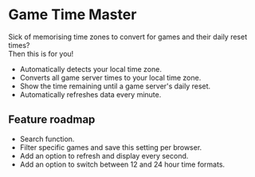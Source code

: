 # Game Time Master
Sick of memorising time zones to convert for games and their daily reset times?  
Then this is for you!

- Automatically detects your local time zone.
- Converts all game server times to your local time zone.
- Show the time remaining until a game server's daily reset.
- Automatically refreshes data every minute.

## Feature roadmap
- Search function.
- Filter specific games and save this setting per browser.
- Add an option to refresh and display every second.
- Add an option to switch between 12 and 24 hour time formats.
